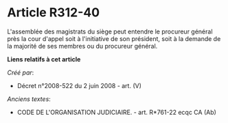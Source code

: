 # Article R312-40

L'assemblée des magistrats du siège peut entendre le procureur général près la cour d'appel soit à l'initiative de son
président, soit à la demande de la majorité de ses membres ou du procureur général.

**Liens relatifs à cet article**

_Créé par_:

  - Décret n°2008-522 du 2 juin 2008 - art. (V)

_Anciens textes_:

  - CODE DE L'ORGANISATION JUDICIAIRE. - art. R*761-22 ecqc CA (Ab)
